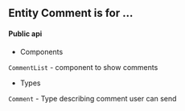 ## Entity Comment is for ...



#### Public api

- Components

`CommentList` - component to show comments

- Types

`Comment` - Type describing comment user can send

